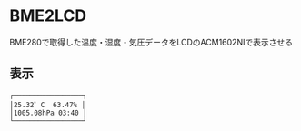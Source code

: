 # BME2LCD
BME280で取得した温度・湿度・気圧データをLCDのACM1602NIで表示させる

## 表示

```
┌─────────────────┐
│25.32゜C  63.47% │
│1005.08hPa 03:40 │
└─────────────────┘
```


